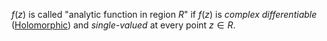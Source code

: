 $f(z)$ is called "analytic function in region $R$" if $f(z)$ is *complex differentiable* ([Holomorphic](obsidian://open?vault=ngnhatmih&file=Polymath%20Repo%2FMathematics%2FComplex%20Analysis%2FHolomorphic%20Funtion)) and _single-valued_ at every point $z \in R$.

